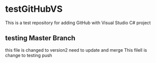 # testGitHubVS
This is a test repository for adding GitHub with Visual Studio C# project

## testing Master Branch
this file is changed to version2 need to update and merge
This filell is change to testing push
